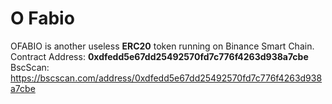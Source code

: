 # O Fabio
 OFABIO is another useless **ERC20** token running on Binance Smart Chain.<br/> 
 Contract Address: **0xdfedd5e67dd25492570fd7c776f4263d938a7cbe** <br/>
 BscScan: https://bscscan.com/address/0xdfedd5e67dd25492570fd7c776f4263d938a7cbe <br/>
